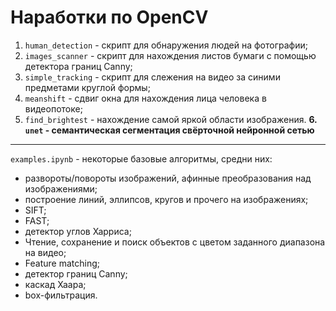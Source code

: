 # Наработки по OpenCV



1. `human_detection` - скрипт для обнаружения людей на фотографии;       
2. `images_scanner` - скрипт для нахождения листов бумаги с помощью детектора границ Canny;      
3. `simple_tracking` - скрипт для слежения на видео за синими предметами круглой формы;         
4. `meanshift` - сдвиг окна для нахождения лица человека в видеопотоке;     
5. `find_brightest` - нахождение самой яркой области изображения.
**6. `unet` - семантическая сегментация свёрточной нейронной сетью**

-----

`examples.ipynb` - некоторые базовые алгоритмы, средни них:      
- развороты/повороты изображений, афинные преобразования над изображениями;    
- построение линий, эллипсов, кругов и прочего на изображениях;      
- SIFT;     
- FAST;      
- детектор углов Харриса;       
- Чтение, сохранение и поиск объектов с цветом заданного диапазона на видео;
- Feature matching;
- детектор границ Canny;
- каскад Хаара;
- box-фильтрация.
